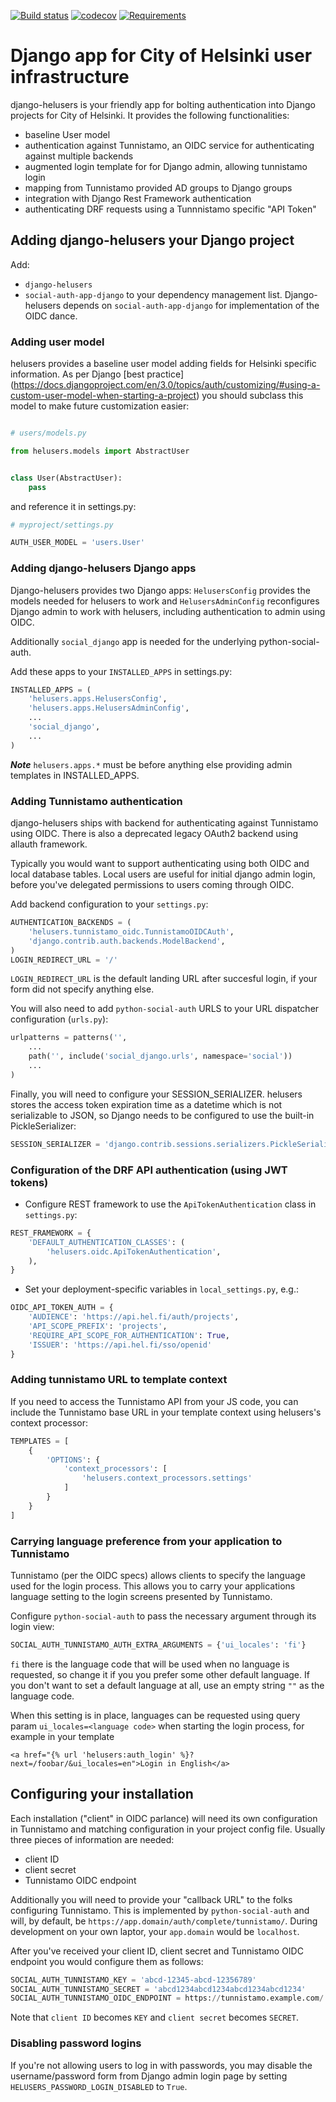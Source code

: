 [![Build status](https://travis-ci.org/City-of-Helsinki/django-helusers.svg?branch=master)](https://travis-ci.org/City-of-Helsinki/django-helusers)
[![codecov](https://codecov.io/gh/City-of-Helsinki/django-helusers/branch/master/graph/badge.svg)](https://codecov.org/gh/City-of-Helsinki/django-helusers)
[![Requirements](https://requires.io/github/City-of-Helsinki/django-helusers/requirements.svg?branch=master)](https://requires.io/github/City-of-Helsinki/django-helusers/requirements/?branch=master)

# Django app for City of Helsinki user infrastructure

django-helusers is your friendly app for bolting authentication into Django projects for City of Helsinki. It provides the following functionalities:

* baseline User model
* authentication against Tunnistamo, an OIDC service for authenticating against multiple backends
* augmented login template for for Django admin, allowing tunnistamo login
* mapping from Tunnistamo provided AD groups to Django groups
* integration with Django Rest Framework authentication
* authenticating DRF requests using a Tunnnistamo specific "API Token"

## Adding django-helusers your Django project

Add:
* `django-helusers`
* `social-auth-app-django`
to your dependency management list. Django-helusers depends on
`social-auth-app-django` for implementation of the OIDC dance.

### Adding user model

helusers provides a baseline user model adding fields for Helsinki
specific information. As per Django [best practice]
(https://docs.djangoproject.com/en/3.0/topics/auth/customizing/#using-a-custom-user-model-when-starting-a-project)
you should subclass this model to make future customization easier:

```python

# users/models.py

from helusers.models import AbstractUser


class User(AbstractUser):
    pass
```

and reference it in settings.py:

```python
# myproject/settings.py

AUTH_USER_MODEL = 'users.User'
```

### Adding django-helusers Django apps

Django-helusers provides two Django apps: `HelusersConfig` provides the models
needed for helusers to work and `HelusersAdminConfig` reconfigures Django admin
to work with helusers, including authentication to admin using OIDC.

Additionally `social_django` app is needed for the underlying python-social-auth.

Add these apps to your `INSTALLED_APPS` in settings.py:

```python
INSTALLED_APPS = (
    'helusers.apps.HelusersConfig',
    'helusers.apps.HelusersAdminConfig',
    ...
    'social_django',
    ...
)
```

***Note*** `helusers.apps.*` must be before anything else providing admin
templates in INSTALLED_APPS.

### Adding Tunnistamo authentication

django-helusers ships with backend for authenticating against Tunnistamo
using OIDC. There is also a deprecated legacy OAuth2 backend using
allauth framework.

Typically you would want to support authenticating using both OIDC and local
database tables. Local users are useful for initial django admin login, before
you've delegated permissions to users coming through OIDC.

Add backend configuration to your `settings.py`:

```python
AUTHENTICATION_BACKENDS = (
    'helusers.tunnistamo_oidc.TunnistamoOIDCAuth',
    'django.contrib.auth.backends.ModelBackend',
)
LOGIN_REDIRECT_URL = '/'
```

`LOGIN_REDIRECT_URL` is the default landing URL after succesful login, if your
form did not specify anything else.

You will also need to add `python-social-auth` URLS to your URL dispatcher
configuration (`urls.py`):

```python
urlpatterns = patterns('',
    ...
    path('', include('social_django.urls', namespace='social'))
    ...
)
```

Finally, you will need to configure your SESSION_SERIALIZER. helusers stores
the access token expiration time as a datetime which is not serializable
to JSON, so Django needs to be configured to use the built-in
PickleSerializer:

```python
SESSION_SERIALIZER = 'django.contrib.sessions.serializers.PickleSerializer'
```

### Configuration of the DRF API authentication (using JWT tokens)

- Configure REST framework to use the `ApiTokenAuthentication` class in `settings.py`:

```python
REST_FRAMEWORK = {
    'DEFAULT_AUTHENTICATION_CLASSES': (
        'helusers.oidc.ApiTokenAuthentication',
    ),
}
```

- Set your deployment-specific variables in `local_settings.py`, e.g.:

```python
OIDC_API_TOKEN_AUTH = {
    'AUDIENCE': 'https://api.hel.fi/auth/projects',
    'API_SCOPE_PREFIX': 'projects',
    'REQUIRE_API_SCOPE_FOR_AUTHENTICATION': True,
    'ISSUER': 'https://api.hel.fi/sso/openid'
}
```

### Adding tunnistamo URL to template context

If you need to access the Tunnistamo API from your JS code, you can include
the Tunnistamo base URL in your template context using helusers's context processor:

```python
TEMPLATES = [
    {
        'OPTIONS': {
            'context_processors': [
                'helusers.context_processors.settings'
            ]
        }
    }
]
```

### Carrying language preference from your application to Tunnistamo

Tunnistamo (per the OIDC specs) allows clients to specify the language used for
the login process. This allows you to carry your applications language setting
to the login screens presented by Tunnistamo.

Configure `python-social-auth` to pass the necessary argument through its
login view:
```python
SOCIAL_AUTH_TUNNISTAMO_AUTH_EXTRA_ARGUMENTS = {'ui_locales': 'fi'}
```
`fi` there is the language code that will be used when no language is requested, so change it if you you prefer some
other default language. If you don't want to set a default language at all, use an empty string `""` as the language
code.

When this setting is in place, languages can be requested using query param `ui_locales=<language code>` when starting
the login process, for example in your template
```
<a href="{% url 'helusers:auth_login' %}?next=/foobar/&ui_locales=en">Login in English</a>
```

## Configuring your installation

Each installation ("client" in OIDC parlance) will need its own configuration in Tunnistamo and
matching configuration in your project config file. Usually three pieces of information are needed:
* client ID
* client secret
* Tunnistamo OIDC endpoint

Additionally you will need to provide your "callback URL" to the folks configuring Tunnistamo.
This is implemented by `python-social-auth` and will, by default, be
`https://app.domain/auth/complete/tunnistamo/`. During development on your own laptor, your
`app.domain` would be `localhost`.

After you've received your client ID, client secret and Tunnistamo OIDC endpoint you would
configure them as follows:
```python
SOCIAL_AUTH_TUNNISTAMO_KEY = 'abcd-12345-abcd-12356789'
SOCIAL_AUTH_TUNNISTAMO_SECRET = 'abcd1234abcd1234abcd1234abcd1234'
SOCIAL_AUTH_TUNNISTAMO_OIDC_ENDPOINT = https://tunnistamo.example.com/
```

Note that `client ID` becomes `KEY` and `client secret` becomes `SECRET`.

### Disabling password logins

If you're not allowing users to log in with passwords, you may disable the
username/password form from Django admin login page by setting `HELUSERS_PASSWORD_LOGIN_DISABLED`
to `True`.
